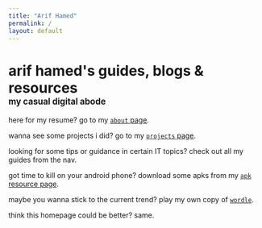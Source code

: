```yaml
---
title: "Arif Hamed"
permalink: /
layout: default
---
```


<!-- <link rel="stylesheet" href="https://arifhamed.github.io/static/css/bootstrap.min.css">
<script src="https://arifhamed.github.io/static/js/jquery.min.js"></script>
<script src="https://arifhamed.github.io/static/js/bootstrap.min.js"></script>

<link rel="stylesheet" type="text/css" href="https://arifhamed.github.io/static/css/site.css"> -->


# arif hamed's guides, blogs & resources <br><span style="font-size:60%;">my casual digital abode</span>

here for my resume? go to my [`about` page](https://arifhamed.github.io/about).

wanna see some projects i did? go to my [`projects` page](https://arifhamed.github.io/projects).

looking for some tips or guidance in certain IT topics? check out all my guides from the nav.

got time to kill on your android phone? download some apks from my [`apk` resource page](https://arifhamed.github.io/resources/apk).

maybe you wanna stick to the current trend? play my own copy of [`wordle`](https://arifhamed.github.io/games/wordle).

think this homepage could be better? same.